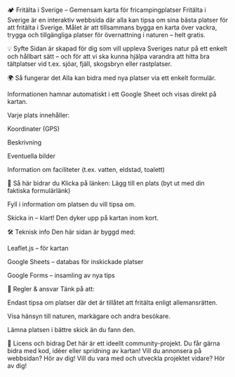 🏕️ Fritälta i Sverige – Gemensam karta för fricampingplatser
Fritälta i Sverige är en interaktiv webbsida där alla kan tipsa om sina bästa platser för att fritälta i Sverige. Målet är att tillsammans bygga en karta över vackra, trygga och tillgängliga platser för övernattning i naturen – helt gratis.

💡 Syfte
Sidan är skapad för dig som vill uppleva Sveriges natur på ett enkelt och hållbart sätt – och för att vi ska kunna hjälpa varandra att hitta bra tältplatser vid t.ex. sjöar, fjäll, skogsbryn eller rastplatser.

🌍 Så fungerar det
Alla kan bidra med nya platser via ett enkelt formulär.

Informationen hamnar automatiskt i ett Google Sheet och visas direkt på kartan.

Varje plats innehåller:

Koordinater (GPS)

Beskrivning

Eventuella bilder

Information om faciliteter (t.ex. vatten, eldstad, toalett)

🧭 Så här bidrar du
Klicka på länken: Lägg till en plats (byt ut med din faktiska formulärlänk)

Fyll i information om platsen du vill tipsa om.

Skicka in – klart! Den dyker upp på kartan inom kort.

🛠️ Teknisk info
Den här sidan är byggd med:

Leaflet.js – för kartan

Google Sheets – databas för inskickade platser

Google Forms – insamling av nya tips

📌 Regler & ansvar
Tänk på att:

Endast tipsa om platser där det är tillåtet att fritälta enligt allemansrätten.

Visa hänsyn till naturen, markägare och andra besökare.

Lämna platsen i bättre skick än du fann den.

🤝 Licens och bidrag
Det här är ett ideellt community-projekt.
Du får gärna bidra med kod, idéer eller spridning av kartan!
Vill du annonsera på webbsidan? Hör av dig!
Vill du vara med och utveckla projektet vidare? Hör av dig!

